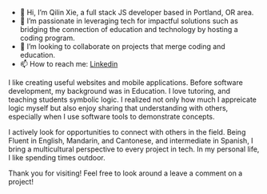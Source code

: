 - 👋 Hi, I’m Qilin Xie, a full stack JS developer based in Portland, OR area. 
- 👀 I’m passionate in leveraging tech for impactful solutions such as bridging the connection of education and technology by hosting a coding program.
- 💞️ I’m looking to collaborate on projects that merge coding and education.
- 📫 How to reach me: [Linkedin](https://www.linkedin.com/in/qilinxie/)

I like creating useful websites and mobile applications. Before software development, my background was in Education.  I love tutoring, and teaching students symbolic logic. I realized not only how much I appreicate logic myself but also enjoy sharing that understanding with others, especially when I use software tools to demonstrate concepts. 
 
I actively look for opportunities to connect with others in the field. Being Fluent in English, Mandarin, and Cantonese, and intermediate in Spanish, I bring a multicultural perspective to every project in tech. In my personal life, I like spending times outdoor.

Thank you for visiting! Feel free to look around a leave a comment on a project! 
